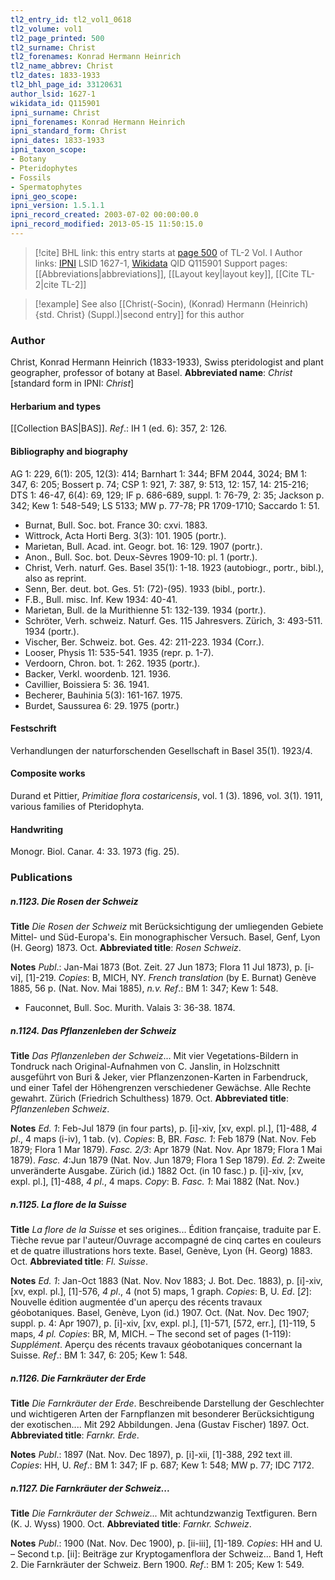 ```yaml
---
tl2_entry_id: tl2_vol1_0618
tl2_volume: vol1
tl2_page_printed: 500
tl2_surname: Christ
tl2_forenames: Konrad Hermann Heinrich
tl2_name_abbrev: Christ
tl2_dates: 1833-1933
tl2_bhl_page_id: 33120631
author_lsid: 1627-1
wikidata_id: Q115901
ipni_surname: Christ
ipni_forenames: Konrad Hermann Heinrich
ipni_standard_form: Christ
ipni_dates: 1833-1933
ipni_taxon_scope: 
- Botany
- Pteridophytes
- Fossils
- Spermatophytes
ipni_geo_scope: 
ipni_version: 1.5.1.1
ipni_record_created: 2003-07-02 00:00:00.0
ipni_record_modified: 2013-05-15 11:50:15.0
---
```


> [!cite] BHL link: this entry starts at [page 500](https://www.biodiversitylibrary.org/page/33120631) of TL-2 Vol. I
> Author links: [IPNI](https://www.ipni.org/a/1627-1) LSID 1627-1, [Wikidata](https://www.wikidata.org/wiki/Q115901) QID Q115901
> Support pages: [[Abbreviations|abbreviations]], [[Layout key|layout key]], [[Cite TL-2|cite TL-2]]

> [!example] See also [[Christ(-Socin), (Konrad) Hermann (Heinrich) {std. Christ} (Suppl.)|second entry]] for this author

### Author

Christ, Konrad Hermann Heinrich (1833-1933), Swiss pteridologist and plant geographer, professor of botany at Basel. 
**Abbreviated name**: *Christ* \[standard form in IPNI: *Christ*\]

#### Herbarium and types

[[Collection BAS|BAS]].
*Ref*.: IH 1 (ed. 6): 357, 2: 126.

#### Bibliography and biography

AG 1: 229, 6(1): 205, 12(3): 414; Barnhart 1: 344; BFM 2044, 3024; BM 1: 347, 6: 205; Bossert p. 74; CSP 1: 921, 7: 387, 9: 513, 12: 157, 14: 215-216; DTS 1: 46-47, 6(4): 69, 129; IF p. 686-689, suppl. 1: 76-79, 2: 35; Jackson p. 342; Kew 1: 548-549; LS 5133; MW p. 77-78; PR 1709-1710; Saccardo 1: 51.
- Burnat, Bull. Soc. bot. France 30: cxvi. 1883.
- Wittrock, Acta Horti Berg. 3(3): 101. 1905 (portr.).
- Marietan, Bull. Acad. int. Geogr. bot. 16: 129. 1907 (portr.).
- Anon., Bull. Soc. bot. Deux-Sèvres 1909-10: pl. 1 (portr.).
- Christ, Verh. naturf. Ges. Basel 35(1): 1-18. 1923 (autobiogr., portr., bibl.), also as reprint.
- Senn, Ber. deut. bot. Ges. 51: (72)-(95). 1933 (bibl., portr.).
- F.B., Bull. misc. Inf. Kew 1934: 40-41.
- Marietan, Bull. de la Murithienne 51: 132-139. 1934 (portr.).
- Schröter, Verh. schweiz. Naturf. Ges. 115 Jahresvers. Zürich, 3: 493-511. 1934 (portr.).
- Vischer, Ber. Schweiz. bot. Ges. 42: 211-223. 1934 (Corr.).
- Looser, Physis 11: 535-541. 1935 (repr. p. 1-7).
- Verdoorn, Chron. bot. 1: 262. 1935 (portr.).
- Backer, Verkl. woordenb. 121. 1936.
- Cavillier, Boissiera 5: 36. 1941.
- Becherer, Bauhinia 5(3): 161-167. 1975.
- Burdet, Saussurea 6: 29. 1975 (portr.)

#### Festschrift

Verhandlungen der naturforschenden Gesellschaft in Basel 35(1). 1923/4.

#### Composite works

Durand et Pittier, *Primitiae flora costaricensis*, vol. 1 (3). 1896, vol. 3(1). 1911, various families of Pteridophyta.

#### Handwriting

Monogr. Biol. Canar. 4: 33. 1973 (fig. 25).

### Publications

##### n.1123. Die Rosen der Schweiz

**Title**
*Die Rosen der Schweiz* mit Berücksichtigung der umliegenden Gebiete Mittel- und Süd-Europa's. Ein monographischer Versuch. Basel, Genf, Lyon (H. Georg) 1873. Oct.
**Abbreviated title**: *Rosen Schweiz*.

**Notes**
*Publ*.: Jan-Mai 1873 (Bot. Zeit. 27 Jun 1873; Flora 11 Jul 1873), p. \[i-vi\], \[1\]-219.
*Copies*: B, MICH, NY.
*French translation* (by E. Burnat) Genève 1885, 56 p. (Nat. Nov. Mai 1885), *n.v.*
*Ref*.: BM 1: 347; Kew 1: 548.
- Fauconnet, Bull. Soc. Murith. Valais 3: 36-38. 1874.

##### n.1124. Das Pflanzenleben der Schweiz

**Title**
*Das Pflanzenleben der Schweiz*... Mit vier Vegetations-Bildern in Tondruck nach Original-Aufnahmen von C. Janslin, in Holzschnitt ausgeführt von Buri & Jeker, vier Pflanzenzonen-Karten in Farbendruck, und einer Tafel der Höhengrenzen verschiedener Gewächse. Alle Rechte gewahrt. Zürich (Friedrich Schulthess) 1879. Oct.
**Abbreviated title**: *Pflanzenleben Schweiz*.

**Notes**
*Ed. 1*: Feb-Jul 1879 (in four parts), p. \[i\]-xiv, \[xv, expl. pl.\], \[1\]-488, *4 pl*., 4 maps (i-iv), 1 tab. (v). *Copies*: B, BR.
*Fasc. 1*: Feb 1879 (Nat. Nov. Feb 1879; Flora 1 Mar 1879).
*Fasc. 2/3*: Apr 1879 (Nat. Nov. Apr 1879; Flora 1 Mai 1879).
*Fasc. 4*:Jun 1879 (Nat. Nov. Jun 1879; Flora 1 Sep 1879).
*Ed. 2*: Zweite unveränderte Ausgabe. Zürich (id.) 1882 Oct. (in 10 fasc.) p. \[i\]-xiv, \[xv, expl. pl.\], \[1\]-488, *4 pl*., 4 maps. *Copy*: B.
*Fasc. 1*: Mai 1882 (Nat. Nov.)

##### n.1125. La flore de la Suisse

**Title**
*La flore de la Suisse* et ses origines... Édition française, traduite par E. Tièche revue par l'auteur/Ouvrage accompagné de cinq cartes en couleurs et de quatre illustrations hors texte. Basel, Genève, Lyon (H. Georg) 1883. Oct.
**Abbreviated title**: *Fl. Suisse*.

**Notes**
*Ed. 1*: Jan-Oct 1883 (Nat. Nov. Nov 1883; J. Bot. Dec. 1883), p. \[i\]-xiv, \[xv, expl. pl.\], \[1\]-576, *4 pl*., 4 (not 5) maps, 1 graph. *Copies*: B, U.
*Ed*. \[*2*\]: Nouvelle édition augmentée d'un aperçu des récents travaux géobotaniques. Basel, Genève, Lyon (id.) 1907. Oct. (Nat. Nov. Dec 1907; suppl. p. 4: Apr 1907), p. \[i\]-xiv, \[xv, expl. pl.\], \[1\]-571, \[572, err.\], \[1\]-119, 5 maps, *4 pl. Copies*: BR, M, MICH. – The second set of pages (1-119): *Supplément*. Aperçu des récents travaux géobotaniques concernant la Suisse.
*Ref*.: BM 1: 347, 6: 205; Kew 1: 548.

##### n.1126. Die Farnkräuter der Erde

**Title**
*Die Farnkräuter der Erde*. Beschreibende Darstellung der Geschlechter und wichtigeren Arten der Farnpflanzen mit besonderer Berücksichtigung der exotischen.... Mit 292 Abbildungen. Jena (Gustav Fischer) 1897. Oct.
**Abbreviated title**: *Farnkr. Erde*.

**Notes**
*Publ*.: 1897 (Nat. Nov. Dec 1897), p. \[i\]-xii, \[1\]-388, 292 text ill. *Copies*: HH, U.
*Ref*.: BM 1: 347; IF p. 687; Kew 1: 548; MW p. 77; IDC 7172.

##### n.1127. Die Farnkräuter der Schweiz...

**Title**
*Die Farnkräuter der Schweiz...* Mit achtundzwanzig Textfiguren. Bern (K. J. Wyss) 1900. Oct.
**Abbreviated title**: *Farnkr. Schweiz*.

**Notes**
*Publ*.: 1900 (Nat. Nov. Dec 1900), p. \[ii-iii\], \[1\]-189. *Copies*: HH and U. – Second t.p. \[ii\]: Beiträge zur Kryptogamenflora der Schweiz... Band 1, Heft 2. Die Farnkräuter der Schweiz. Bern 1900.
*Ref*.: BM 1: 205; Kew 1: 549.

